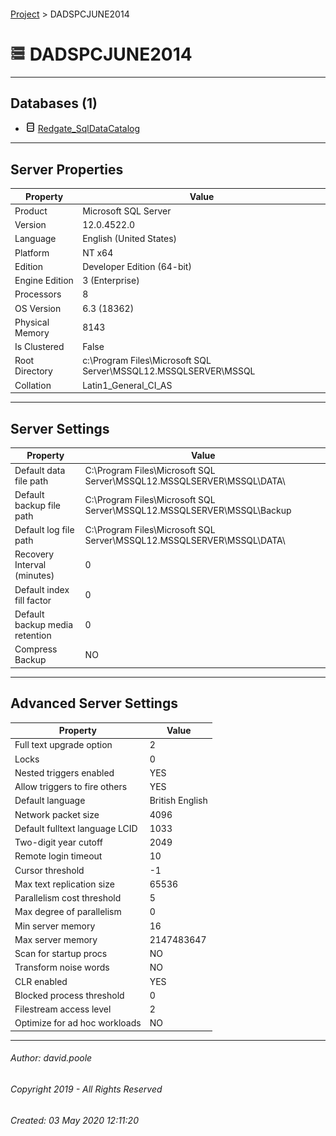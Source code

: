 #### 

[Project](../readme.md) > DADSPCJUNE2014

# ![Server](../Images/ntServer.png) DADSPCJUNE2014

---

## <a name="#databases"></a>Databases (1)

* ![Database](../Images/Database.png) [Redgate_SqlDataCatalog](User_databases/Redgate_SqlDataCatalog/readme.md)


---

## <a name="#serverproperties"></a>Server Properties

| Property | Value |
|---|---|
| Product | Microsoft SQL Server |
| Version | 12.0.4522.0 |
| Language | English (United States) |
| Platform | NT x64 |
| Edition | Developer Edition (64-bit) |
| Engine Edition | 3 (Enterprise) |
| Processors | 8 |
| OS Version | 6.3 (18362) |
| Physical Memory | 8143 |
| Is Clustered | False |
| Root Directory | c:\\Program Files\\Microsoft SQL Server\\MSSQL12.MSSQLSERVER\\MSSQL |
| Collation | Latin1_General_CI_AS |


---

## <a name="#serversettings"></a>Server Settings

| Property | Value |
|---|---|
| Default data file path | C:\\Program Files\\Microsoft SQL Server\\MSSQL12.MSSQLSERVER\\MSSQL\\DATA\\ |
| Default backup file path | C:\\Program Files\\Microsoft SQL Server\\MSSQL12.MSSQLSERVER\\MSSQL\\Backup |
| Default log file path | C:\\Program Files\\Microsoft SQL Server\\MSSQL12.MSSQLSERVER\\MSSQL\\DATA\\ |
| Recovery Interval (minutes) | 0 |
| Default index fill factor | 0 |
| Default backup media retention | 0 |
| Compress Backup | NO |


---

## <a name="#advancedserversettings"></a>Advanced Server Settings

| Property | Value |
|---|---|
| Full text upgrade option | 2 |
| Locks | 0 |
| Nested triggers enabled | YES |
| Allow triggers to fire others | YES |
| Default language | British English |
| Network packet size | 4096 |
| Default fulltext language LCID | 1033 |
| Two-digit year cutoff | 2049 |
| Remote login timeout | 10 |
| Cursor threshold | -1 |
| Max text replication size | 65536 |
| Parallelism cost threshold | 5 |
| Max degree of parallelism | 0 |
| Min server memory | 16 |
| Max server memory | 2147483647 |
| Scan for startup procs | NO |
| Transform noise words | NO |
| CLR enabled | YES |
| Blocked process threshold | 0 |
| Filestream access level | 2 |
| Optimize for ad hoc workloads | NO |


---

###### Author:  david.poole

###### Copyright 2019 - All Rights Reserved

###### Created: 03 May 2020 12:11:20

